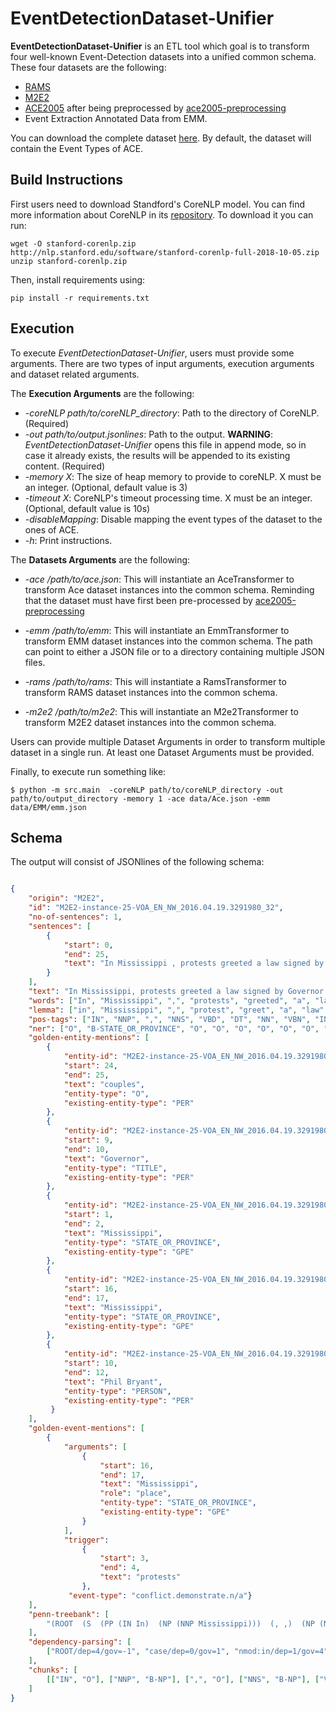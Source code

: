# EventDetectionDataset-Unifier

**EventDetectionDataset-Unifier** is an ETL tool which goal is to transform four well-known Event-Detection datasets into a unified common schema. 
These four datasets are the following:

  - [RAMS](https://nlp.jhu.edu/rams/)
  - [M2E2](https://github.com/limanling/m2e2)
  - [ACE2005](https://catalog.ldc.upenn.edu/LDC2006T06) after being preprocessed by [ace2005-preprocessing](https://github.com/nlpcl-lab/ace2005-preprocessing)
  - Event Extraction Annotated Data from EMM.

You can download the complete dataset [here](https://drive.google.com/file/d/1PoYHTHuUW_SN2IZqbEMnnRmvF6PTAJMJ/view?usp=sharing). By default, 
the dataset will contain the Event Types of ACE.

## Build Instructions
    
First users need to download Standford's CoreNLP model. You can find more information about CoreNLP in its [repository](https://github.com/stanfordnlp/CoreNLP).
To download it you can run:

```shell script
wget -O stanford-corenlp.zip http://nlp.stanford.edu/software/stanford-corenlp-full-2018-10-05.zip 
unzip stanford-corenlp.zip
```

Then, install requirements using:

    pip install -r requirements.txt


## Execution

To execute  *EventDetectionDataset-Unifier*, users must provide some arguments. There are two types of input arguments, execution arguments 
and dataset related arguments. 

The **Execution Arguments** are the following:

- *-coreNLP path/to/coreNLP_directory*:  Path to the directory of CoreNLP. (Required)
- *-out path/to/output.jsonlines*: Path to the output. **WARNING**:  *EventDetectionDataset-Unifier* opens this file in append mode, so in case it already exists, the results will be appended to its existing content. (Required)
- *-memory X*: The size of heap memory to provide to coreNLP.  X must be an integer.  (Optional, default value is 3)
- *-timeout X*: CoreNLP's timeout processing time.  X must be an integer.  (Optional, default value is 10s)
- *-disableMapping*: Disable mapping the event types of the dataset to the ones of ACE.
- *-h*:        Print instructions.

The **Datasets Arguments** are the following:

- *-ace /path/to/ace.json*: This will instantiate an AceTransformer to transform Ace dataset instances into the common schema. 
                            Reminding that the dataset must have first been pre-processed by  [ace2005-preprocessing](https://github.com/nlpcl-lab/ace2005-preprocessing)
                            
- *-emm /path/to/emm*:      This will instantiate an EmmTransformer to transform EMM dataset instances into the common schema. 
                            The path can point to either a JSON file or to a directory containing multiple JSON files.

- *-rams /path/to/rams*:    This will instantiate a RamsTransformer to transform RAMS dataset instances into the common schema. 

- *-m2e2 /path/to/m2e2*:    This will instantiate an M2e2Transformer to transform M2E2 dataset instances into the common schema.

Users can provide multiple Dataset Arguments in order to transform multiple dataset in a single run. At least one Dataset Arguments must be provided.

Finally, to execute run something like:
 
    $ python -m src.main  -coreNLP path/to/coreNLP_directory -out path/to/output_directory -memory 1 -ace data/Ace.json -emm data/EMM/emm.json 

## Schema

The output will consist of JSONlines of the following schema:

```json

{
    "origin": "M2E2", 
    "id": "M2E2-instance-25-VOA_EN_NW_2016.04.19.3291980_32", 
    "no-of-sentences": 1, 
    "sentences": [
        {
            "start": 0, 
            "end": 25, 
            "text": "In Mississippi , protests greeted a law signed by Governor Phil Bryant allowing business owners in Mississippi to refuse service to same - sex couples"
        }
    ],
    "text": "In Mississippi, protests greeted a law signed by Governor Phil Bryant allowing business owners in Mississippi to refuse service to same-sex couples", 
    "words": ["In", "Mississippi", ",", "protests", "greeted", "a", "law", "signed", "by", "Governor", "Phil", "Bryant", "allowing", "business", "owners", "in", "Mississippi", "to", "refuse", "service", "to", "same", "-", "sex", "couples"], 
    "lemma": ["in", "Mississippi", ",", "protest", "greet", "a", "law", "sign", "by", "governor", "Phil", "Bryant", "allow", "business", "owner", "in", "Mississippi", "to", "refuse", "service", "to", "same", "-", "sex", "couple"], 
    "pos-tags": ["IN", "NNP", ",", "NNS", "VBD", "DT", "NN", "VBN", "IN", "NN", "NNP", "NNP", "VBG", "NN", "NNS", "IN", "NNP", "TO", "VB", "NN", "TO", "JJ", ":", "NN", "NNS"], 
    "ner": ["O", "B-STATE_OR_PROVINCE", "O", "O", "O", "O", "O", "O", "O", "B-TITLE", "B-PERSON", "I-PERSON", "O", "O", "O", "O", "B-STATE_OR_PROVINCE", "O", "O", "O", "O", "O", "O", "O", "O"], 
    "golden-entity-mentions": [
        {
            "entity-id": "M2E2-instance-25-VOA_EN_NW_2016.04.19.3291980_32-entity-0", 
            "start": 24, 
            "end": 25, 
            "text": "couples", 
            "entity-type": "O", 
            "existing-entity-type": "PER"
        }, 
        {
            "entity-id": "M2E2-instance-25-VOA_EN_NW_2016.04.19.3291980_32-entity-1", 
            "start": 9, 
            "end": 10, 
            "text": "Governor", 
            "entity-type": "TITLE", 
            "existing-entity-type": "PER"
        }, 
        {
            "entity-id": "M2E2-instance-25-VOA_EN_NW_2016.04.19.3291980_32-entity-2", 
            "start": 1,
            "end": 2,
            "text": "Mississippi",
            "entity-type": "STATE_OR_PROVINCE",
            "existing-entity-type": "GPE"
        },
        {
            "entity-id": "M2E2-instance-25-VOA_EN_NW_2016.04.19.3291980_32-entity-3", 
            "start": 16, 
            "end": 17, 
            "text": "Mississippi", 
            "entity-type": "STATE_OR_PROVINCE", 
            "existing-entity-type": "GPE"
        },
        {
            "entity-id": "M2E2-instance-25-VOA_EN_NW_2016.04.19.3291980_32-entity-4", 
            "start": 10, 
            "end": 12, 
            "text": "Phil Bryant", 
            "entity-type": "PERSON", 
            "existing-entity-type": "PER"
         }
    ], 
    "golden-event-mentions": [
        {
            "arguments": [
                {
                    "start": 16,
                    "end": 17,
                    "text": "Mississippi",
                    "role": "place",
                    "entity-type": "STATE_OR_PROVINCE",
                    "existing-entity-type": "GPE"
                }
            ], 
            "trigger": 
                {
                    "start": 3,
                    "end": 4, 
                    "text": "protests"
                }, 
             "event-type": "conflict.demonstrate.n/a"}
    ], 
    "penn-treebank": [
        "(ROOT  (S  (PP (IN In)  (NP (NNP Mississippi)))  (, ,)  (NP (NNS protests))  (VP (VBD greeted)  (NP  (NP (DT a) (NN law))  (VP (VBN signed)  (PP (IN by)  (NP  (NP (NN Governor) (NNP Phil) (NNP Bryant))  (VP (VBG allowing)  (NP (NN business) (NNS owners))  (PP (IN in)  (NP (NNP Mississippi)))  (S  (VP (TO to)  (VP (VB refuse)  (NP (NN service))  (PP (TO to)  (NP (JJ same)))  (: -)  (NP (NN sex) (NNS couples)))))))))))))"
    ], 
    "dependency-parsing": [
        ["ROOT/dep=4/gov=-1", "case/dep=0/gov=1", "nmod:in/dep=1/gov=4", "punct/dep=2/gov=4", "nsubj/dep=3/gov=4", "det/dep=5/gov=6", "dobj/dep=6/gov=4", "acl/dep=7/gov=6", "case/dep=8/gov=11", "compound/dep=9/gov=11", "compound/dep=10/gov=11", "nmod:by/dep=11/gov=7", "acl/dep=12/gov=11", "compound/dep=13/gov=14", "dobj/dep=14/gov=12", "nsubj:xsubj/dep=14/gov=18", "case/dep=15/gov=16", "nmod:in/dep=16/gov=12", "mark/dep=17/gov=18", "xcomp/dep=18/gov=12", "dobj/dep=19/gov=18", "case/dep=20/gov=21", "nmod:to/dep=21/gov=18", "punct/dep=22/gov=18", "compound/dep=23/gov=24", "parataxis/dep=24/gov=18"]
    ], 
    "chunks": [
        [["IN", "O"], ["NNP", "B-NP"], [",", "O"], ["NNS", "B-NP"], ["VBD", "O"], ["DT", "B-NP"], ["NN", "I-NP"], ["VBN", "O"], ["IN", "O"], ["NN", "B-NP"], ["NNP", "I-NP"], ["NNP", "I-NP"], ["VBG", "O"], ["NN", "B-NP"], ["NNS", "I-NP"], ["IN", "O"], ["NNP", "B-NP"], ["TO", "O"], ["VB", "O"], ["NN", "B-NP"], ["TO", "O"], ["JJ", "B-NP"], [":", "O"], ["NN", "B-NP"], ["NNS", "I-NP"]]
    ]
}

```
